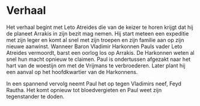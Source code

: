 # Verhaal 

Het verhaal begint met Leto Atreides die van de keizer te horen krijgt dat hij de planeet Arrakis in zijn bezit mag nemen. Hij start meteen een expeditie met zijn leger en komt al snel met zijn troepen en zijn familie aan op zijn nieuwe aanwinst. Wanneer Baron Vladimir Harkonnen Pauls vader Leto Atreides vermoordt, barst een oorlog los op Arrakis. De Harkonnen weten al snel hun macht opnieuw te claimen. Paul is ondertussen afgezakt naar het hart van de woestijn om met de Vrijmans te verbroederen. Later plant hij een aanval op het hoofdkwartier van de Harkonnens.

In een spannend vervolg neemt Paul het op tegen Vladimirs neef, Feyd Rautha. Het komt opnieuw tot bloedvergieten en Paul weet zijn tegenstander te doden. 